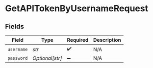 # GetAPITokenByUsernameRequest


## Fields

| Field              | Type               | Required           | Description        |
| ------------------ | ------------------ | ------------------ | ------------------ |
| `username`         | *str*              | :heavy_check_mark: | N/A                |
| `password`         | *Optional[str]*    | :heavy_minus_sign: | N/A                |
